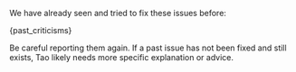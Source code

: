 We have already seen and tried to fix these issues before:

{past_criticisms}

Be careful reporting them again. If a past issue has not been fixed and still exists, Tao likely needs more specific 
explanation or advice.
